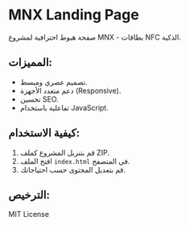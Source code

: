 # MNX Landing Page

صفحة هبوط احترافية لمشروع MNX - بطاقات NFC الذكية.

## المميزات:
- تصميم عصري ومبسط.
- دعم متعدد الأجهزة (Responsive).
- تحسين SEO.
- تفاعلية باستخدام JavaScript.

## كيفية الاستخدام:
1. قم بتنزيل المشروع كملف ZIP.
2. افتح الملف `index.html` في المتصفح.
3. قم بتعديل المحتوى حسب احتياجاتك.

## الترخيص:
MIT License
